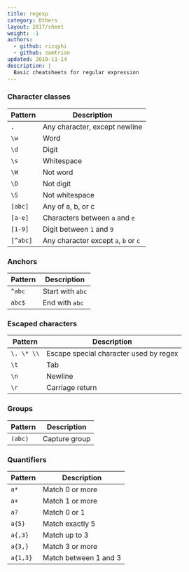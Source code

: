 ```yaml
---
title: regexp
category: Others
layout: 2017/sheet
weight: -1
authors:
  - github: rizqyhi
  - github: samtrion
updated: 2019-11-14
description: |
  Basic cheatsheets for regular expression
---
```




### Character classes

| Pattern  | Description                          |
|----------|--------------------------------------|
| `.`      | Any character, except newline        |
| `\w`     | Word                                 |
| `\d`     | Digit                                |
| `\s`     | Whitespace                           |
| `\W`     | Not word                             |
| `\D`     | Not digit                            |
| `\S`     | Not whitespace                       |
| `[abc]`  | Any of a, b, or c                    |
| `[a-e]`  | Characters between `a` and `e`       |
| `[1-9]`  | Digit between `1` and `9`            |
| `[^abc]` | Any character except `a`, `b` or `c` |

### Anchors

| Pattern | Description      |
|---------|------------------|
| `^abc`  | Start with `abc` |
| `abc$`  | End with `abc`   |

### Escaped characters

| Pattern    | Description                            |
|------------|----------------------------------------|
| `\. \* \\` | Escape special character used by regex |
| `\t`       | Tab                                    |
| `\n`       | Newline                                |
| `\r`       | Carriage return                        |

### Groups

| Pattern | Description   |
|---------|---------------|
| `(abc)` | Capture group |

### Quantifiers

| Pattern  | Description           |
|----------|-----------------------|
| `a*`     | Match 0 or more       |
| `a+`     | Match 1 or more       |
| `a?`     | Match 0 or 1          |
| `a{5}`   | Match exactly 5       |
| `a{,3}`  | Match up to 3         |
| `a{3,}`  | Match 3 or more       |
| `a{1,3}` | Match between 1 and 3 |
